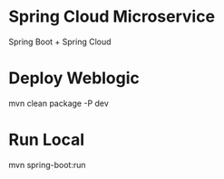 # Spring Cloud Microservice
Spring Boot + Spring Cloud

# Deploy Weblogic

mvn clean package -P dev

# Run Local

mvn spring-boot:run

